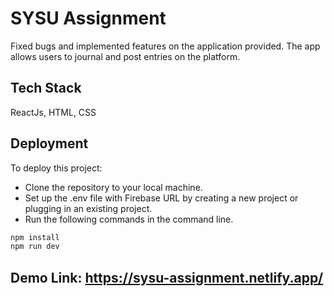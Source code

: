 # SYSU Assignment
Fixed bugs and implemented features on the application provided. The app allows users to journal and post entries on the platform.

## Tech Stack
ReactJs, HTML, CSS

## Deployment
To deploy this project:
- Clone the repository to your local machine.
- Set up the .env file with Firebase URL by creating a new project or plugging in an existing project.
- Run the following commands in the command line.

```bash
npm install
npm run dev
```

## Demo Link: https://sysu-assignment.netlify.app/
